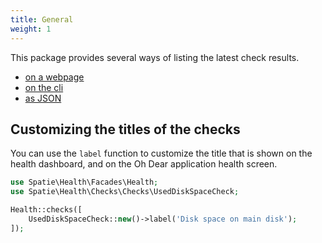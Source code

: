 ```yaml
---
title: General
weight: 1
---
```


This package provides several ways of listing the latest check results.

- [on a webpage](/docs/laravel-health/v1/viewing-results/on-a-webpage)
- [on the cli](/docs/laravel-health/v1/viewing-results/on-the-cli)
- [as JSON](/docs/laravel-health/v1/viewing-results/as-json)


## Customizing the titles of the checks

You can use the `label` function to customize the title that is shown on the health dashboard, and on the Oh Dear application health screen.

```php
use Spatie\Health\Facades\Health;
use Spatie\Health\Checks\Checks\UsedDiskSpaceCheck;

Health::checks([
    UsedDiskSpaceCheck::new()->label('Disk space on main disk');
]);
```

